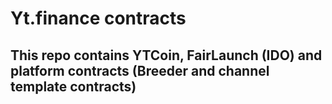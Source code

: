# Yt.finance contracts 

## This repo contains YTCoin, FairLaunch (IDO) and platform contracts (Breeder and channel template contracts)
